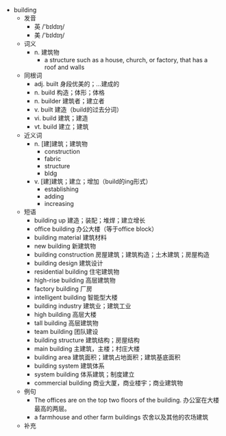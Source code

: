 - building
  - 发音
    - 英 /'bɪldɪŋ/
    - 美 /'bɪldɪŋ/
  - 词义
    - n. 建筑物
      - a structure such as a house, church, or factory, that has a roof and walls
  - 同根词
    - adj. built 身段优美的；…建成的
    - n. build 构造；体形；体格
    - n. builder 建筑者；建立者
    - v. built 建造（build的过去分词）
    - vi. build 建筑；建造
    - vt. build 建立；建筑
  - 近义词
    - n. [建]建筑；建筑物
      - construction
      - fabric
      - structure
      - bldg
    - v. [建]建筑；建立；增加（build的ing形式）
      - establishing
      - adding
      - increasing
  - 短语
    - building up 建造；装配；堆焊；建立增长
    - office building 办公大楼（等于office block）
    - building material 建筑材料
    - new building 新建筑物
    - building construction 房屋建筑；建筑构造；土木建筑；房屋构造
    - building design 建筑设计
    - residential building 住宅建筑物
    - high-rise building 高层建筑物
    - factory building 厂房
    - intelligent building 智能型大楼
    - building industry 建筑业；建筑工业
    - high building 高层大楼
    - tall building 高层建筑物
    - team building 团队建设
    - building structure 建筑结构；房屋结构
    - main building 主建筑，主楼；村庄大楼
    - building area 建筑面积；建筑占地面积；建筑基底面积
    - building system 建筑体系
    - system building 体系建筑；制度建立
    - commercial building 商业大厦，商业楼宇；商业建筑物
  - 例句
    - The offices are on the top two floors of the building. 办公室在大楼最高的两层。
    - a farmhouse and other farm buildings 农舍以及其他的农场建筑
  - 补充